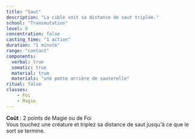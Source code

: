 ```yaml
---
title: "Saut"
description: "La cible voit sa distance de saut triplée."
school: "Transmutation"
level: 0
concentration: false
casting_time: "1 action"
duration: "1 minute"
range: "contact"
components:
  verbal: true
  somatic: true
  material: true
  materials: "une patte arrière de sauterelle"
ritual: false
classes:
    - Foi
    - Magie
---
```

**Coût** : 2 points de Magie ou de Foi  
Vous touchez une créature et triplez sa distance de saut jusqu'à ce que le sort se termine.
